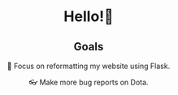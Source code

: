 <h1 align="center">Hello!👋</h1>

<h2 align="center">Goals</h2>

<p style="text-align: center;"> 🥅 Focus on reformatting my website using Flask.</p>
<p style="text-align: center;"> 👓 Make more bug reports on Dota.</p>
